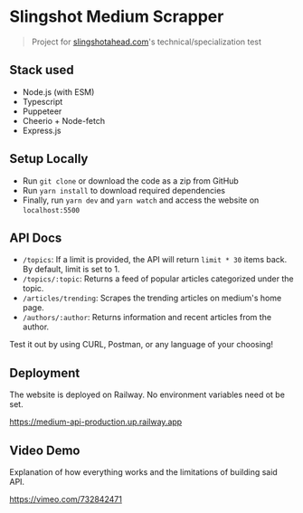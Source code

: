 # Slingshot Medium Scrapper

> Project for [slingshotahead.com](https://slingshotahead.com)'s technical/specialization test

## Stack used

- Node.js (with ESM)
- Typescript
- Puppeteer
- Cheerio + Node-fetch
- Express.js

## Setup Locally

- Run `git clone` or download the code as a zip from GitHub
- Run `yarn install` to download required dependencies
- Finally, run `yarn dev` and `yarn watch` and access the website on `localhost:5500`

## API Docs

- `/topics`: If a limit is provided, the API will return `limit * 30` items back. By default, limit is set to 1.
- `/topics/:topic`: Returns a feed of popular articles categorized under the topic.
- `/articles/trending`: Scrapes the trending articles on medium's home page.
- `/authors/:author`: Returns information and recent articles from the author.

Test it out by using CURL, Postman, or any language of your choosing!

## Deployment

The website is deployed on Railway. No environment variables need ot be set.

https://medium-api-production.up.railway.app

## Video Demo

Explanation of how everything works and the limitations of building said API.

https://vimeo.com/732842471
